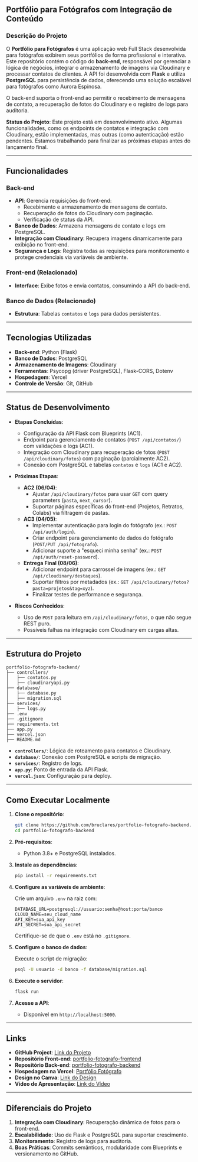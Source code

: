 ## Portfólio para Fotógrafos com Integração de Conteúdo

### Descrição do Projeto

O **Portfólio para Fotógrafos** é uma aplicação web Full Stack desenvolvida para fotógrafos exibirem seus portfólios de forma profissional e interativa. Este repositório contém o código do **back-end**, responsável por gerenciar a lógica de negócios, integrar o armazenamento de imagens via Cloudinary e processar contatos de clientes. A API foi desenvolvida com **Flask** e utiliza **PostgreSQL** para persistência de dados, oferecendo uma solução escalável para fotógrafos como Aurora Espinosa.

O back-end suporta o front-end ao permitir o recebimento de mensagens de contato, a recuperação de fotos do Cloudinary e o registro de logs para auditoria.

**Status do Projeto**: Este projeto está em desenvolvimento ativo. Algumas funcionalidades, como os endpoints de contatos e integração com Cloudinary, estão implementadas, mas outras (como autenticação) estão pendentes. Estamos trabalhando para finalizar as próximas etapas antes do lançamento final.

---

## Funcionalidades

### Back-end

- **API**: Gerencia requisições do front-end:
  - Recebimento e armazenamento de mensagens de contato.
  - Recuperação de fotos do Cloudinary com paginação.
  - Verificação de status da API.
- **Banco de Dados**: Armazena mensagens de contato e logs em PostgreSQL.
- **Integração com Cloudinary**: Recupera imagens dinamicamente para exibição no front-end.
- **Segurança e Logs**: Registra todas as requisições para monitoramento e protege credenciais via variáveis de ambiente.

### Front-end (Relacionado)

- **Interface**: Exibe fotos e envia contatos, consumindo a API do back-end.

### Banco de Dados (Relacionado)

- **Estrutura**: Tabelas `contatos` e `logs` para dados persistentes.

---

## Tecnologias Utilizadas

- **Back-end**: Python (Flask)
- **Banco de Dados**: PostgreSQL
- **Armazenamento de Imagens**: Cloudinary
- **Ferramentas**: Psycopg (driver PostgreSQL), Flask-CORS, Dotenv
- **Hospedagem**: Vercel
- **Controle de Versão**: Git, GitHub

---

## Status de Desenvolvimento

- **Etapas Concluídas**:

  - Configuração da API Flask com Blueprints (AC1).
  - Endpoint para gerenciamento de contatos (`POST /api/contatos/`) com validações e logs (AC1).
  - Integração com Cloudinary para recuperação de fotos (`POST /api/cloudinary/fotos`) com paginação (parcialmente AC2).
  - Conexão com PostgreSQL e tabelas `contatos` e `logs` (AC1 e AC2).

- **Próximas Etapas**:

  - **AC2 (06/04)**:
    - Ajustar `/api/cloudinary/fotos` para usar `GET` com query parameters (`pasta`, `next_cursor`).
    - Suportar páginas específicas do front-end (Projetos, Retratos, Colabs) via filtragem de pastas.
  - **AC3 (04/05)**:
    - Implementar autenticação para login do fotógrafo (ex.: `POST /api/auth/login`).
    - Criar endpoint para gerenciamento de dados do fotógrafo (`POST/PUT /api/fotografo`).
    - Adicionar suporte a "esqueci minha senha" (ex.: `POST /api/auth/reset-password`).
  - **Entrega Final (08/06)**:
    - Adicionar endpoint para carrossel de imagens (ex.: `GET /api/cloudinary/destaques`).
    - Suportar filtros por metadados (ex.: `GET /api/cloudinary/fotos?pasta=projetos&tag=xyz`).
    - Finalizar testes de performance e segurança.

- **Riscos Conhecidos**:
  - Uso de `POST` para leitura em `/api/cloudinary/fotos`, o que não segue REST puro.
  - Possíveis falhas na integração com Cloudinary em cargas altas.

---

## Estrutura do Projeto

```
portfolio-fotografo-backend/
├── controllers/
│   ├── contatos.py
│   ├── cloudinaryapi.py
├── database/
│   ├── database.py
│   ├── migration.sql
├── services/
│   ├── logs.py
├── .env
├── .gitignore
├── requirements.txt
├── app.py
├── vercel.json
├── README.md
```

- **`controllers/`**: Lógica de roteamento para contatos e Cloudinary.
- **`database/`**: Conexão com PostgreSQL e scripts de migração.
- **`services/`**: Registro de logs.
- **`app.py`**: Ponto de entrada da API Flask.
- **`vercel.json`**: Configuração para deploy.

---

## Como Executar Localmente

1. **Clone o repositório**:

   ```bash
   git clone https://github.com/bruclares/portfolio-fotografo-backend.git
   cd portfolio-fotografo-backend
   ```

2. **Pré-requisitos**:

   - Python 3.8+ e PostgreSQL instalados.

3. **Instale as dependências**:

   ```bash
   pip install -r requirements.txt
   ```

4. **Configure as variáveis de ambiente**:

   Crie um arquivo `.env` na raiz com:

   ```
   DATABASE_URL=postgresql://usuario:senha@host:porta/banco
   CLOUD_NAME=seu_cloud_name
   API_KEY=sua_api_key
   API_SECRET=sua_api_secret
   ```

   Certifique-se de que o `.env` está no `.gitignore`.

5. **Configure o banco de dados**:

   Execute o script de migração:

   ```bash
   psql -U usuario -d banco -f database/migration.sql
   ```

6. **Execute o servidor**:

   ```bash
   flask run
   ```

7. **Acesse a API**:
   - Disponível em `http://localhost:5000`.

---

## Links

- **GitHub Project**: [Link do Projeto](https://github.com/users/bruclares/projects/3)
- **Repositório Front-end**: [portfolio-fotografo-frontend](https://github.com/bruclares/portfolio-fotografo-frontend)
- **Repositório Back-end**: [portfolio-fotografo-backend](https://github.com/bruclares/portfolio-fotografo-backend)
- **Hospedagem na Vercel**: [Portfólio Fotógrafo](https://portfolio-fotografo.vercel.app/)
- **Design no Canva**: [Link do Design](https://www.canva.com/design/DAGdA_GiiT4/Cwp1Fd92u-JSd0oN7unAgg/view?utm_content=DAGdA_GiiT4&utm_campaign=designshare&utm_medium=link2&utm_source=uniquelinks&utlId=h0d9a7d5038)
- **Vídeo de Apresentação**: [Link do Vídeo](https://www.youtube.com/watch?v=LxZCA7SuQ8Y)

---

## Diferenciais do Projeto

1. **Integração com Cloudinary**: Recuperação dinâmica de fotos para o front-end.
2. **Escalabilidade**: Uso de Flask e PostgreSQL para suportar crescimento.
3. **Monitoramento**: Registro de logs para auditoria.
4. **Boas Práticas**: Commits semânticos, modularidade com Blueprints e versionamento no GitHub.
